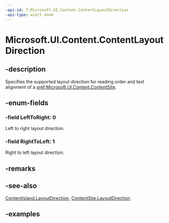 ```yaml
---
-api-id: T:Microsoft.UI.Content.ContentLayoutDirection
-api-type: winrt enum
---
```


# Microsoft.UI.Content.ContentLayoutDirection

<!--
public enum ContentLayoutDirection
-->

## -description

Specifies the supported layout direction for reading order and text alignment of a <xref:Microsoft.UI.Content.ContentSite>.

## -enum-fields

### -field LeftToRight: 0

Left to right layout direction.

### -field RightToLeft: 1

Right to left layout direction.

## -remarks

## -see-also

[ContentIsland.LayoutDirection](contentisland_layoutdirection.md), [ContentSite.LayoutDirection](contentsite_layoutdirection.md)

## -examples
